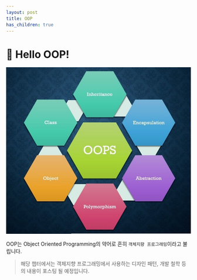 ```yaml
---
layout: post
title: OOP
has_children: true
---
```


# 👋 Hello OOP!
![img.png](/assets/images/oop/img.png)

OOP는 Object Oriented Programming의 약어로 흔히 `객체지향 프로그래밍`이라고 불립니다.

> 해당 챕터에서는 객체지향 프로그래밍에서 사용하는 디자인 패턴, 개발 철학 등의 내용이 포스팅 될 예정입니다.
